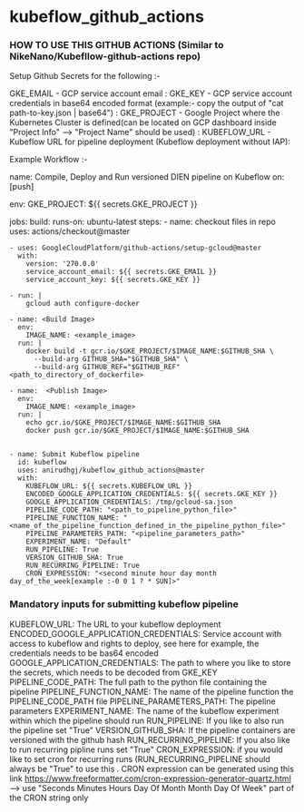 # kubeflow_github_actions


### HOW TO USE THIS GITHUB ACTIONS (Similar to NikeNano/Kubefllow-github-actions repo)

Setup Github Secrets for the following :-

GKE_EMAIL  - GCP service account email :
GKE_KEY - GCP service account credentials in base64 encoded format (example:- copy the output of "cat path-to-key.json | base64") :
GKE_PROJECT - Google Project where the Kubernetes Cluster is defined(can be located on GCP dashboard inside "Project Info" --> "Project Name" should be used) :
KUBEFLOW_URL - Kubeflow URL for pipeline deployment (Kubeflow deployment without IAP):

Example Workflow :- 

name: Compile, Deploy and Run versioned DIEN pipeline on Kubeflow 
on: [push]

env:
  GKE_PROJECT: ${{ secrets.GKE_PROJECT }}

jobs:
  build:
    runs-on: ubuntu-latest
    steps:
    - name: checkout files in repo
      uses: actions/checkout@master

    - uses: GoogleCloudPlatform/github-actions/setup-gcloud@master
      with:
        version: '270.0.0'
        service_account_email: ${{ secrets.GKE_EMAIL }}
        service_account_key: ${{ secrets.GKE_KEY }}
    
    - run: |
        gcloud auth configure-docker
       
    - name: <Build Image>
      env: 
        IMAGE_NAME: <example_image>
      run: |
        docker build -t gcr.io/$GKE_PROJECT/$IMAGE_NAME:$GITHUB_SHA \
          --build-arg GITHUB_SHA="$GITHUB_SHA" \
          --build-arg GITHUB_REF="$GITHUB_REF" <path_to_directory_of_dockerfile>
                                              
    - name:  <Publish Image> 
      env: 
        IMAGE_NAME: <example_image>
      run: |
        echo gcr.io/$GKE_PROJECT/$IMAGE_NAME:$GITHUB_SHA
        docker push gcr.io/$GKE_PROJECT/$IMAGE_NAME:$GITHUB_SHA
  
  
    - name: Submit Kubeflow pipeline
      id: kubeflow
      uses: anirudhgj/kubeflow_github_actions@master
      with:
        KUBEFLOW_URL: ${{ secrets.KUBEFLOW_URL }}
        ENCODED_GOOGLE_APPLICATION_CREDENTIALS: ${{ secrets.GKE_KEY }}
        GOOGLE_APPLICATION_CREDENTIALS: /tmp/gcloud-sa.json
        PIPELINE_CODE_PATH: "<path_to_pipeline_python_file>"
        PIPELINE_FUNCTION_NAME: "<name_of_the_pipeline_function_defined_in_the_pipeline_python_file>"
        PIPELINE_PARAMETERS_PATH: "<pipeline_parameters_path>"
        EXPERIMENT_NAME: "Default"
        RUN_PIPELINE: True
        VERSION_GITHUB_SHA: True
        RUN_RECURRING_PIPELINE: True
        CRON_EXPRESSION: "<second minute hour day month day_of_the_week[example :-0 0 1 ? * SUN]>"
        
        
### Mandatory inputs for submitting kubeflow pipeline


KUBEFLOW_URL: The URL to your kubeflow deployment
ENCODED_GOOGLE_APPLICATION_CREDENTIALS: Service account with access to kubeflow and rights to deploy, see here for example, the credentials needs to be bas64 encoded
GOOGLE_APPLICATION_CREDENTIALS: The path to where you like to store the secrets, which needs to be decoded from GKE_KEY
PIPELINE_CODE_PATH: The full path to the python file containing the pipeline
PIPELINE_FUNCTION_NAME: The name of the pipeline function the PIPELINE_CODE_PATH file
PIPELINE_PARAMETERS_PATH: The pipeline parameters
EXPERIMENT_NAME: The name of the kubeflow experiment within which the pipeline should run
RUN_PIPELINE: If you like to also run the pipeline set "True"
VERSION_GITHUB_SHA: If the pipeline containers are versioned with the github hash
RUN_RECURRING_PIPELINE: If you also like to run recurring pipline runs set "True"
CRON_EXPRESSION: if you would like to set cron for recurring runs (RUN_RECURRING_PIPELINE should always be "True" to use this . CRON expression can be generated using this link https://www.freeformatter.com/cron-expression-generator-quartz.html --> use "Seconds	Minutes	Hours	Day Of Month	Month	Day Of Week" part of the CRON string only


    
